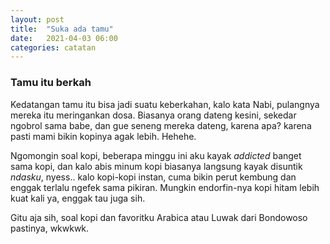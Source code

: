 ```yaml
---
layout: post
title:  "Suka ada tamu"
date:   2021-04-03 06:00
categories: catatan
---
```

<h3>Tamu itu berkah</h3>
<p>Kedatangan tamu itu bisa jadi suatu keberkahan, kalo kata Nabi, pulangnya mereka itu meringankan dosa. Biasanya orang dateng kesini, sekedar ngobrol sama babe,
dan gue seneng mereka dateng, karena apa? karena pasti mami bikin kopinya agak lebih. Hehehe.</p>
<p>Ngomongin soal kopi, beberapa minggu ini aku kayak <i>addicted</i> banget sama kopi, dan kalo abis minum kopi biasanya langsung kayak disuntik <i>ndasku</i>,
nyess.. kalo kopi-kopi instan, cuma bikin perut kembung dan enggak terlalu ngefek sama pikiran. Mungkin endorfin-nya kopi hitam lebih kuat kali ya, enggak tau juga sih.</p>
<p>Gitu aja sih, soal kopi dan favoritku Arabica atau Luwak dari Bondowoso pastinya, wkwkwk.</p>
